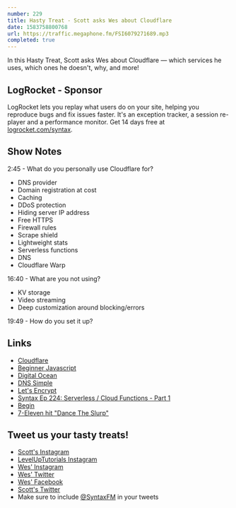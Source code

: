```yaml
---
number: 229
title: Hasty Treat - Scott asks Wes about Cloudflare
date: 1583758800768
url: https://traffic.megaphone.fm/FSI6079271689.mp3
completed: true
---
```


In this Hasty Treat, Scott asks Wes about Cloudflare — which services he uses, which ones he doesn't, why, and more! 

## LogRocket - Sponsor
LogRocket lets you replay what users do on your site, helping you reproduce bugs and fix issues faster. It's an exception tracker, a session re-player and a performance monitor. Get 14 days free at [logrocket.com/syntax](https://logrocket.com/syntax).

## Show Notes

2:45 - What do you personally use Cloudflare for?

* DNS provider
* Domain registration at cost
* Caching
* DDoS protection
* Hiding server IP address
* Free HTTPS
* Firewall rules
* Scrape shield
* Lightweight stats
* Serverless functions
* DNS
* Cloudflare Warp

16:40 - What are you not using?

* KV storage
* Video streaming
* Deep customization around blocking/errors

19:49 - How do you set it up?

## Links
* [Cloudflare](https://www.cloudflare.com/)
* [Beginner Javascript](https://beginnerjavascript.com/)
* [Digital Ocean](https://www.digitalocean.com/)
* [DNS Simple](https://dnsimple.com/)
* [Let's Encrypt](https://letsencrypt.org/)
* [Syntax Ep 224: Serverless / Cloud Functions - Part 1](https://syntax.fm/show/224/serverless-cloud-functions-part-1)
* [Begin](https://begin.com/)
* [7-Eleven hit "Dance The Slurp"](https://www.youtube.com/watch?v=px1Tn0LTqcs)

## Tweet us your tasty treats!
* [Scott's Instagram](https://www.instagram.com/stolinski/)
* [LevelUpTutorials Instagram](https://www.instagram.com/LevelUpTutorials/)
* [Wes' Instagram](https://www.instagram.com/wesbos/)
* [Wes' Twitter](https://twitter.com/wesbos)
* [Wes' Facebook](https://www.facebook.com/wesbos.developer)
* [Scott's Twitter](https://twitter.com/stolinski)
* Make sure to include [@SyntaxFM](https://twitter.com/SyntaxFM) in your tweets